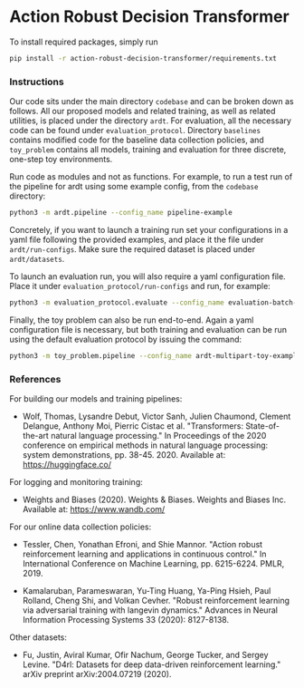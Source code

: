 # Action Robust Decision Transformer

To install required packages, simply run
```bash
pip install -r action-robust-decision-transformer/requirements.txt
```


### Instructions

Our code sits under the main directory `codebase` and can be broken down as follows. All our proposed models and related training, as well as related utilities, is placed under the directory `ardt`. For evaluation, all the necessary code can be found under `evaluation_protocol`. Directory `baselines` contains modified code for the baseline data collection policies, and `toy_problem` contains all models, training and evaluation for three discrete, one-step toy environments.

Run code as modules and not as functions. For example, to run a test run of the pipeline for ardt using some example config, from the `codebase` directory:
```bash
python3 -m ardt.pipeline --config_name pipeline-example
```

Concretely, if you want to launch a training run set your configurations in a yaml file following the provided examples, and place it the file under `ardt/run-configs`. Make sure the required dataset is placed under `ardt/datasets`.

To launch an evaluation run, you will also require a yaml configuration file. Place it under `evaluation_protocol/run-configs` and run, for example:
```bash
python3 -m evaluation_protocol.evaluate --config_name evaluation-batch-envadv-example
```

Finally, the toy problem can also be run end-to-end. Again a yaml configuration file is necessary, but both training and evaluation can be run using the default evaluation protocol by issuing the command:
```bash
python3 -m toy_problem.pipeline --config_name ardt-multipart-toy-example
```


### References

For building our models and training pipelines:
* Wolf, Thomas, Lysandre Debut, Victor Sanh, Julien Chaumond, Clement Delangue, Anthony Moi, Pierric Cistac et al. "Transformers: State-of-the-art natural language processing." In Proceedings of the 2020 conference on empirical methods in natural language processing: system demonstrations, pp. 38-45. 2020. Available at: https://huggingface.co/

For logging and monitoring training:
* Weights and Biases (2020). Weights & Biases. Weights and Biases Inc. Available at: https://www.wandb.com/

For our online data collection policies:
* Tessler, Chen, Yonathan Efroni, and Shie Mannor. "Action robust reinforcement learning and applications in continuous control." In International Conference on Machine Learning, pp. 6215-6224. PMLR, 2019.

* Kamalaruban, Parameswaran, Yu-Ting Huang, Ya-Ping Hsieh, Paul Rolland, Cheng Shi, and Volkan Cevher. "Robust reinforcement learning via adversarial training with langevin dynamics." Advances in Neural Information Processing Systems 33 (2020): 8127-8138.

Other datasets:
* Fu, Justin, Aviral Kumar, Ofir Nachum, George Tucker, and Sergey Levine. "D4rl: Datasets for deep data-driven reinforcement learning." arXiv preprint arXiv:2004.07219 (2020).
